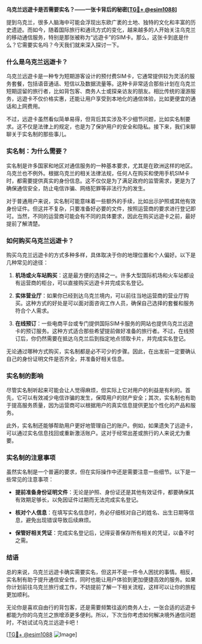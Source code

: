 **乌克兰远遊卡是否需要实名？——一张卡背后的秘密[[TG💪+ @esim1088](https://t.me/s/esim1088)]**

提到乌克兰，很多人脑海中可能会浮现出东欧广袤的土地、独特的文化和丰富的历史遗迹。而如今，随着国际旅行和通讯方式的变化，越来越多的人开始关注乌克兰的移动通信服务，特别是那张被称为“远遊卡”的SIM卡。那么，这张卡到底是什么？它需要实名吗？今天我们就来深入探讨一下。

### 什么是乌克兰远遊卡？

乌克兰远遊卡是一种专为短期游客设计的预付费SIM卡，它通常提供较为灵活的服务套餐，包括语音通话、短信以及数据流量等。这种卡非常适合那些计划在乌克兰短期逗留的旅行者，比如背包客、商务人士或探亲访友的朋友。相比传统的漫游服务，远遊卡不仅价格实惠，还能让用户享受到本地化的通信体验，比如更便宜的通话和上网费用。

不过，远遊卡虽然看似简单易得，但背后其实涉及不少细节问题，比如实名制要求。这不仅是法律上的规定，也是为了保护用户的安全和隐私。接下来，我们来聊聊关于实名制的那些事儿。

### 实名制：为什么需要？

实名制是许多国家和地区对通信服务的一种基本要求，尤其是在欧洲这样的地区。乌克兰也不例外。根据乌克兰的相关法律法规，任何人在购买和使用手机SIM卡时，都需要提供真实的身份信息。这不仅仅是为了满足政府的监管需求，更是为了确保通信安全，防止电信诈骗、网络犯罪等非法行为的发生。

对于普通用户来说，实名制可能意味着一些额外的手续，比如出示护照或其他有效身份证件。但这并不复杂，只要准备好必要的文件，按照运营商的要求进行登记即可。当然，不同的运营商可能会有不同的具体要求，因此在购买远遊卡之前，最好提前了解清楚。

### 如何购买乌克兰远遊卡？

购买乌克兰远遊卡的方式多种多样，具体取决于你的地理位置和个人偏好。以下是几种常见的途径：

1. **机场或火车站购买**：这是最方便的选择之一。许多大型国际机场和火车站都设有运营商的柜台，可以直接购买远遊卡并完成实名登记。
   
2. **实体营业厅**：如果你已经到达乌克兰境内，可以前往当地运营商的营业厅购买。这种方式的好处是可以面对面咨询工作人员，确保自己选择的套餐和服务符合个人需求。

3. **在线预订**：一些电商平台或专门提供国际SIM卡服务的网站也提供乌克兰远遊卡的预订服务。这种方式适合那些希望提前做好准备的旅行者。不过，在线预订后，你仍然需要在抵达乌克兰后到指定地点领取卡片，并完成实名登记。

无论通过哪种方式购买，实名制都是必不可少的步骤。因此，在出发前一定要确认自己的身份证明文件是否齐全，并准备好相关信息。

### 实名制的影响

尽管实名制听起来可能会让人觉得麻烦，但实际上它对用户的利益是有利的。首先，它可以有效减少电信诈骗的发生，保障用户的财产安全；其次，实名制也有助于提高服务质量，因为运营商可以根据用户的真实信息提供更加个性化的产品和服务。

此外，实名制还能够帮助用户更好地管理自己的账户。例如，如果遗失了远遊卡，可以通过实名信息找回或重新激活账户。这对于经常出差或旅行的人来说尤为重要。

### 实名制的注意事项

虽然实名制是一个普遍的要求，但在实际操作中还是需要注意一些细节。以下是一些常见的注意事项：

- **提前准备身份证明文件**：无论是护照、身份证还是其他有效证件，都要确保其有效期足够长，以免因证件过期而无法完成实名登记。
  
- **核对个人信息**：在填写实名信息时，务必仔细核对自己的姓名、出生日期等信息，避免出现错误导致后续麻烦。

- **保管好相关凭证**：完成实名登记后，记得妥善保存所有相关的凭证，以备不时之需。

### 结语

总的来说，乌克兰远遊卡确实需要实名，但这并不是一件令人困扰的事情。相反，实名制有助于提升通信安全性，同时也能让用户体验到更加便捷高效的服务。如果你计划前往乌克兰旅行或工作，不妨提前了解一下相关流程，这样可以让你的旅程更加顺利。

无论你是喜欢自由行的背包客，还是需要频繁往返的商务人士，一张合适的远遊卡都能为你的乌克兰之旅增添更多便利。所以，下次当你考虑如何解决境外通信问题时，不妨试试乌克兰远遊卡吧！

[[TG💪+ @esim1088](https://t.me/s/esim1088) ![Image](https://i.postimg.cc/4NQfJmqS/Snipaste-2025-05-13-00-14-12.png)]